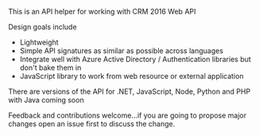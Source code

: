 This is  an API helper for working with CRM 2016 Web API

Design goals include
 - Lightweight 
 - Simple API signatures as similar as possible across languages
 - Integrate well with Azure Active Directory / Authentication libraries but don't bake them in
 - JavaScript library to work from web resource or external application 


There are versions of the API for .NET, JavaScript, Node, Python and PHP with Java coming soon

Feedback and contributions welcome...if you are going to propose major changes open an issue first to discuss the change.
